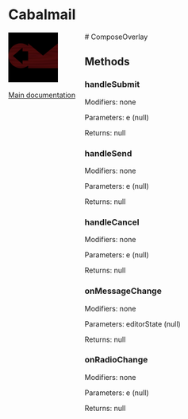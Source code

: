 # Cabalmail
<div style="width: 10em; float:left; height: 100%; padding-right: 1em;"><img src="/docs/logo.png" width="100" />
<p><a href="/README.md">Main documentation</a></p>
</div><div style="padding-left: 11em;">
# ComposeOverlay


## Methods
### handleSubmit
Modifiers: none

Parameters: e (null)

Returns: null

### handleSend
Modifiers: none

Parameters: e (null)

Returns: null

### handleCancel
Modifiers: none

Parameters: e (null)

Returns: null

### onMessageChange
Modifiers: none

Parameters: editorState (null)

Returns: null

### onRadioChange
Modifiers: none

Parameters: e (null)

Returns: null

</div>
